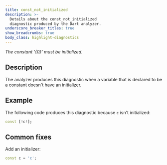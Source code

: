 ```yaml
---
title: const_not_initialized
description: >-
  Details about the const_not_initialized
  diagnostic produced by the Dart analyzer.
underscore_breaker_titles: true
show_breadcrumbs: true
body_class: highlight-diagnostics
---
```


_The constant '{0}' must be initialized._

## Description

The analyzer produces this diagnostic when a variable that is declared to
be a constant doesn't have an initializer.

## Example

The following code produces this diagnostic because `c` isn't initialized:

```dart
const [!c!];
```

## Common fixes

Add an initializer:

```dart
const c = 'c';
```
